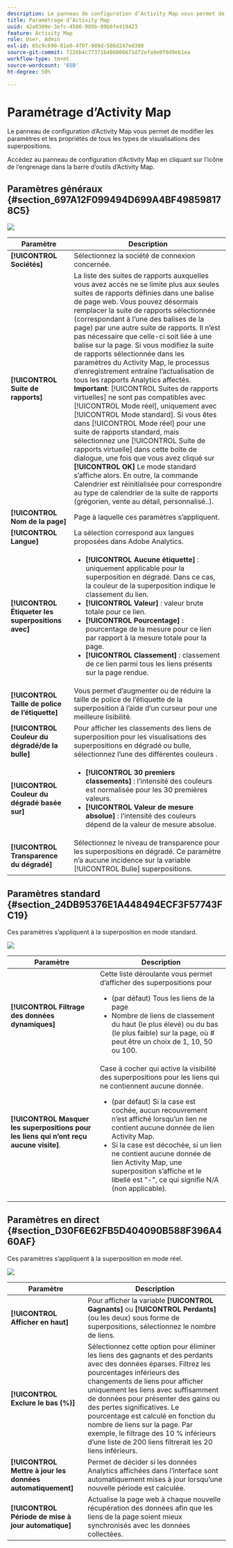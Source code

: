 ```yaml
---
description: Le panneau de configuration d’Activity Map vous permet de modifier les paramètres et les propriétés de tous les types de visualisations des superpositions.
title: Paramétrage d’Activity Map
uuid: 42a0309e-3efc-4506-989b-09b6fe419423
feature: Activity Map
role: User, Admin
exl-id: 65c9c690-81e0-4f0f-989d-586d247ed380
source-git-commit: 7226b4c77371b486006671d72efa9e0f0d9eb1ea
workflow-type: tm+mt
source-wordcount: '650'
ht-degree: 50%

---
```


# Paramétrage d’Activity Map

Le panneau de configuration d’Activity Map vous permet de modifier les paramètres et les propriétés de tous les types de visualisations des superpositions.

Accédez au panneau de configuration d’Activity Map en cliquant sur l’icône de l’engrenage dans la barre d’outils d’Activity Map.

## Paramètres généraux {#section_697A12F099494D699A4BF498598178C5}

![](assets/settings_other.png)

| Paramètre | Description |
| --- | --- |
| **[!UICONTROL Sociétés]** | Sélectionnez la société de connexion concernée. |
| **[!UICONTROL Suite de rapports]** | La liste des suites de rapports auxquelles vous avez accès ne se limite plus aux seules suites de rapports définies dans une balise de page web. Vous pouvez désormais remplacer la suite de rapports sélectionnée (correspondant à l’une des balises de la page) par une autre suite de rapports. Il n’est pas nécessaire que celle-ci soit liée à une balise sur la page. Si vous modifiez la suite de rapports sélectionnée dans les paramètres du Activity Map, le processus d’enregistrement entraîne l’actualisation de tous les rapports Analytics affectés.<br>**Important**: [!UICONTROL Suites de rapports virtuelles] ne sont pas compatibles avec [!UICONTROL Mode réel], uniquement avec [!UICONTROL Mode standard]. Si vous êtes dans [!UICONTROL Mode réel] pour une suite de rapports standard, mais sélectionnez une [!UICONTROL Suite de rapports virtuelle] dans cette boîte de dialogue, une fois que vous avez cliqué sur **[!UICONTROL OK]** Le mode standard s’affiche alors. En outre, la commande Calendrier est réinitialisée pour correspondre au type de calendrier de la suite de rapports (grégorien, vente au détail, personnalisé..). |
| **[!UICONTROL Nom de la page]** | Page à laquelle ces paramètres s’appliquent. |
| **[!UICONTROL Langue]** | La sélection correspond aux langues proposées dans Adobe Analytics. |
| **[!UICONTROL Étiqueter les superpositions avec]** | <ul><li>**[!UICONTROL Aucune étiquette]** : uniquement applicable pour la superposition en dégradé. Dans ce cas, la couleur de la superposition indique le classement du lien.</li><li>**[!UICONTROL Valeur]** : valeur brute totale pour ce lien.</li><li>**[!UICONTROL Pourcentage]** : pourcentage de la mesure pour ce lien par rapport à la mesure totale pour la page.</li><li>**[!UICONTROL Classement]** : classement de ce lien parmi tous les liens présents sur la page rendue.</li></ul> |
| **[!UICONTROL Taille de police de l’étiquette]** | Vous permet d’augmenter ou de réduire la taille de police de l’étiquette de la superposition à l’aide d’un curseur pour une meilleure lisibilité. |
| **[!UICONTROL Couleur du dégradé/de la bulle]** | Pour afficher les classements des liens de superposition pour les visualisations des superpositions en dégradé ou bulle, sélectionnez l’une des différentes couleurs . |
| **[!UICONTROL Couleur du dégradé basée sur]** | <ul><li>**[!UICONTROL 30 premiers classements]** : l’intensité des couleurs est normalisée pour les 30 premières valeurs.</li><li>**[!UICONTROL Valeur de mesure absolue]** : l’intensité des couleurs dépend de la valeur de mesure absolue.</li></ul> |
| **[!UICONTROL Transparence du dégradé]** | Sélectionnez le niveau de transparence pour les superpositions en dégradé. Ce paramètre n’a aucune incidence sur la variable [!UICONTROL Bulle] superpositions. |

## Paramètres standard {#section_24DB95376E1A448494ECF3F57743FC19}

Ces paramètres s’appliquent à la superposition en mode standard.

![](assets/settings_standard.png)

| Paramètre | Description |
| --- | --- |
| **[!UICONTROL Filtrage des données dynamiques]** | Cette liste déroulante vous permet d’afficher des superpositions pour<ul><li>(par défaut) Tous les liens de la page</li><li>Nombre de liens de classement du haut (le plus élevé) ou du bas (le plus faible) sur la page, où # peut être un choix de 1, 10, 50 ou 100.</li></ul> |
| **[!UICONTROL Masquer les superpositions pour les liens qui n’ont reçu aucune visite]**. | Case à cocher qui active la visibilité des superpositions pour les liens qui ne contiennent aucune donnée.<ul><li>(par défaut) Si la case est cochée, aucun recouvrement n’est affiché lorsqu’un lien ne contient aucune donnée de lien Activity Map.</li><li>Si la case est décochée, si un lien ne contient aucune donnée de lien Activity Map, une superposition s’affiche et le libellé est &quot;-&quot;, ce qui signifie N/A (non applicable). |

## Paramètres en direct {#section_D30F6E62FB5D404090B588F396A460AF}

Ces paramètres s’appliquent à la superposition en mode réel.

![](assets/settings_live.png)

| Paramètre | Description |
|---|---|
| **[!UICONTROL Afficher en haut]** | Pour afficher la variable **[!UICONTROL Gagnants]** ou **[!UICONTROL Perdants]** (ou les deux) sous forme de superpositions, sélectionnez le nombre de liens. |
| **[!UICONTROL Exclure le bas (%)]** | Sélectionnez cette option pour éliminer les liens des gagnants et des perdants avec des données éparses. Filtrez les pourcentages inférieurs des changements de liens pour afficher uniquement les liens avec suffisamment de données pour présenter des gains ou des pertes significatives. Le pourcentage est calculé en fonction du nombre de liens sur la page. Par exemple, le filtrage des 10 % inférieurs d’une liste de 200 liens filtrerait les 20 liens inférieurs. |
| **[!UICONTROL Mettre à jour les données automatiquement]** | Permet de décider si les données Analytics affichées dans l’interface sont automatiquement mises à jour lorsqu’une nouvelle période est calculée. |
| **[!UICONTROL Période de mise à jour automatique]** | Actualise la page web à chaque nouvelle récupération des données afin que les liens de la page soient mieux synchronisés avec les données collectées. |
